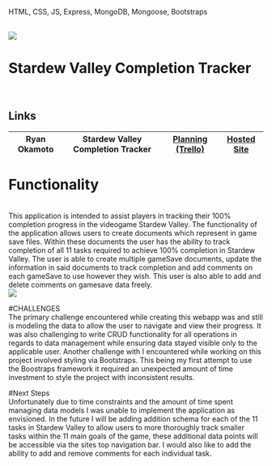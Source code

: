 HTML, CSS, JS, Express, MongoDB, Mongoose, Bootstraps

<br>

<img src="https://i.imgur.com/JDGRCjP.png">

# Stardew Valley Completion Tracker
<br>

## Links

| Ryan Okamoto | Stardew Valley Completion Tracker | <a href="https://trello.com/invite/b/9uLp0XXh/58db493fcb7bc46f4e88b91d72801b95/sei-stardew-valley-completion-tracker">Planning (Trello)</a> | <a href="https://stardew-valley-tracker.herokuapp.com/">Hosted Site</a> |
|---|:---:|:---:|:---:|

# Functionality
<br>
This application is intended to assist players in tracking their 100% completion progress in the videogame Stardew Valley. The functionality of the application allows users to create documents which represent in game save files. Within these documents the user has the ability to track completion of all 11 tasks required to achieve 100% completion in Stardew Valley. The user is able to create multiple gameSave documents, update the information in said documents to track completion and add comments on each gameSave to use however they wish. This user is also able to add and delete comments on gamesave data freely. 
<br>
<img src="https://i.imgur.com/c953JTd.png">


#CHALLENGES
</br>
The primary challenge encountered while creating this webapp was and still is modeling the data to allow the user to navigate and view their progress. It was also challenging to write CRUD functionality for all operations in regards to data management while ensuring data stayed visible only to the applicable user. Another challenge with I encountered while working on this project involved styling via Bootstraps. This being my first attempt to use the Boostraps framework it required an unexpected amount of time investment to style the project with inconsistent results. 

#Next Steps
<br>
Unfortunately due to time constraints and the amount of time spent managing data models I was unable to implement the application as envisioned. In the future I will be adding addition schema for each of the 11 tasks in Stardew Valley to allow users to more thoroughly track smaller tasks within the 11 main goals of the game, these additional data points will be accessible via the sites top navigation bar. I would also like to add the ability to add and remove comments for each individual task. 
<br>
